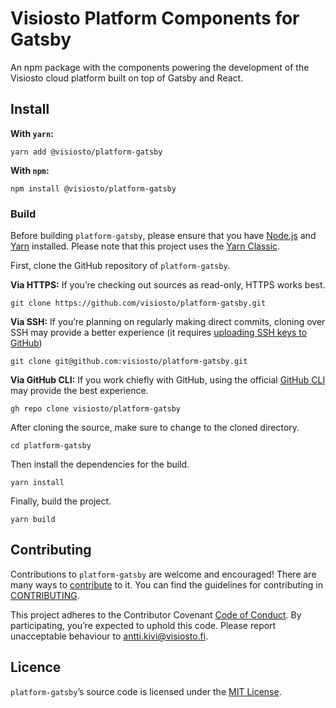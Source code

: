 # Visiosto Platform Components for Gatsby

An npm package with the components powering the development of the Visiosto cloud platform built on top of Gatsby and React.


## Install

**With `yarn`:**

    yarn add @visiosto/platform-gatsby

**With `npm`:**

    npm install @visiosto/platform-gatsby

### Build

Before building `platform-gatsby`, please ensure that you have [Node.js](https://nodejs.org) and [Yarn](https://yarnpkg.com) installed. Please note that this project uses the [Yarn Classic](https://classic.yarnpkg.com).

First, clone the GitHub repository of `platform-gatsby`.

**Via HTTPS:** If you’re checking out sources as read-only, HTTPS works best.

    git clone https://github.com/visiosto/platform-gatsby.git

**Via SSH:** If you’re planning on regularly making direct commits, cloning over SSH may provide a better experience (it requires [uploading SSH keys to GitHub](https://help.github.com/articles/adding-a-new-ssh-key-to-your-github-account/))

    git clone git@github.com:visiosto/platform-gatsby.git

**Via GitHub CLI:** If you work chiefly with GitHub, using the official [GitHub CLI](https://cli.github.com) may provide the best experience.

    gh repo clone visiosto/platform-gatsby

After cloning the source, make sure to change to the cloned directory.

    cd platform-gatsby

Then install the dependencies for the build.

    yarn install

Finally, build the project.

    yarn build


## Contributing

Contributions to `platform-gatsby` are welcome and encouraged! There are many ways to [contribute](https://github.com/visiosto/.github/blob/main/CONTRIBUTING.md#how-can-i-contribute) to it. You can find the guidelines for contributing in [CONTRIBUTING](CONTRIBUTING.md).

This project adheres to the Contributor Covenant [Code of Conduct](https://github.com/visiosto/.github/blob/main/CODE_OF_CONDUCT.md). By participating, you’re expected to uphold this code. Please report unacceptable behaviour to antti.kivi@visiosto.fi.

## Licence

`platform-gatsby`’s source code is licensed under the [MIT License](LICENCE).

